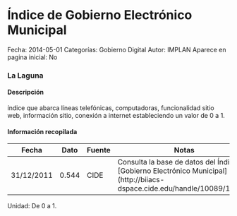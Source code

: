 Índice de Gobierno Electrónico Municipal
=====

Fecha: 2014-05-01
Categorías: Gobierno Digital
Autor: IMPLAN
Aparece en pagina inicial: No

### La Laguna

#### Descripción

índice que abarca líneas telefónicas, computadoras, funcionalidad sitio web, información sitio, conexión a internet estableciendo un valor de 0 a 1.

<!-- break -->

#### Información recopilada

<table class="table table-hover table-bordered matriz">
  <thead>
    <tr><th>Fecha</th><th>Dato</th><th>Fuente</th><th>Notas</th></tr>
  </thead>
  <tbody>
    <tr><td class="centrado">31/12/2011</td><td class="derecha">0.544</td><td>CIDE</td><td>Consulta la base de datos del Índice de [Gobierno Electrónico Municipal](http://biiacs-dspace.cide.edu/handle/10089/16427)</td></tr>
  </tbody>
</table>

Unidad: De 0 a 1.

